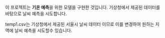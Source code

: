 이 프로젝트는 **기온 예측**을 위한 모델을 구현한 것입니다. 기상청에서 제공된 데이터를 바탕으로 날씨 예측을 시도합니다.

temp1.csv는 기상청에서 제공된 서울시 날씨 데이터 이므로 이를 변경하여 원하는 지역에 날씨 예측을 시도할수 있습니다.
